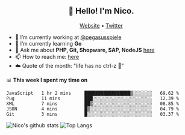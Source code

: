 <h2 align="center">👋 Hello! I'm Nico.</h2>
<p align="center">
  <a href="https://gruselhaus.com">Website</a> •
  <a href="https://twitter.com/NicoFinkernagel">Twitter</a>
</p>


- 🔭 I’m currently working at [@pegasusspiele](https://github.com/pegasusspiele)
- 🌱 I’m currently learning **Go**
- 💬 Ask me about **PHP, Git, Shopware, SAP, NodeJS** [here](https://github.com/gruselhaus/gruselhaus/issues)
- 📫 How to reach me: [here](https://github.com/gruselhaus/gruselhaus/issues)
- ☁️ Quote of the month: "life has no ctrl-z 🌴"

📊 **This week I spent my time on**
<!--START_SECTION:waka-->
```text
JavaScript   1 hr 2 mins     █████████████████▒░░░░░░░   69.62 % 
Pug          11 mins         ███░░░░░░░░░░░░░░░░░░░░░░   12.39 % 
XML          7 mins          ██▒░░░░░░░░░░░░░░░░░░░░░░   08.85 % 
JSON         4 mins          █▒░░░░░░░░░░░░░░░░░░░░░░░   04.79 % 
Git          3 mins          █░░░░░░░░░░░░░░░░░░░░░░░░   03.37 % 
```
<!--END_SECTION:waka-->

![Nico's github stats](https://github-readme-stats.vercel.app/api?username=gruselhaus&show_icons=true&hide_border=true&title_color=000000&icon_color=000000&text_color=000000&bg_color=ffffff)
![Top Langs](https://github-readme-stats.vercel.app/api/top-langs/?username=gruselhaus&hide_border=true&title_color=000000&icon_color=000000&text_color=000000&bg_color=ffffff)
